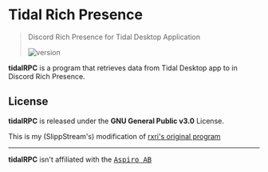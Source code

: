 # Tidal Rich Presence

> Discord Rich Presence for Tidal Desktop Application
>
> ![version](https://img.shields.io/github/package-json/v/SlippStream/tidalRPC-slipp?label=version)

**tidalRPC** is a program that retrieves data from Tidal Desktop app to in Discord Rich Presence.

## License

**tidalRPC** is released under the **GNU General Public v3.0** License.

This is my (SlippStream's) modification of [rxri's original program](https://github.com/rxri/tidalRPC)

---

**tidalRPC** isn't affiliated with the <kbd>[Aspiro AB](https://tidal.com)</kbd>
